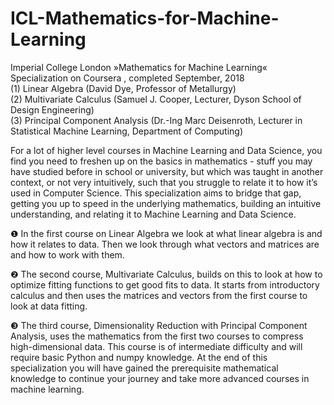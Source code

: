 # ICL-Mathematics-for-Machine-Learning
Imperial College London »Mathematics for Machine Learning« Specialization on Coursera , completed September, 2018    
(1) Linear Algebra (David Dye, Professor of Metallurgy)  
(2) Multivariate Calculus (Samuel J. Cooper, Lecturer, Dyson School of Design Engineering)  
(3) Principal Component Analysis (Dr.-Ing Marc Deisenroth, Lecturer in Statistical Machine Learning, Department of Computing)

For a lot of higher level courses in Machine Learning and Data Science, you find you need to freshen up on the basics in
mathematics - stuff you may have studied before in school or university, but which was taught in another context, or not very
intuitively, such that you struggle to relate it to how it’s used in Computer Science. This specialization aims to bridge that gap,
getting you up to speed in the underlying mathematics, building an intuitive understanding, and relating it to Machine Learning and
Data Science.

❶ In the first course on Linear Algebra we look at what linear algebra is and how it relates to data. Then we look through what
vectors and matrices are and how to work with them.

❷ The second course, Multivariate Calculus, builds on this to look at how to optimize fitting functions to get good fits to data. It starts from introductory calculus and then uses the matrices and vectors from the first course to look at data fitting.

❸ The third course, Dimensionality Reduction with Principal Component Analysis, uses the mathematics from the first two courses to compress high-dimensional data. This course is of intermediate difficulty and will require basic Python and numpy knowledge.
At the end of this specialization you will have gained the prerequisite mathematical knowledge to continue your journey and take more advanced courses in machine learning.

